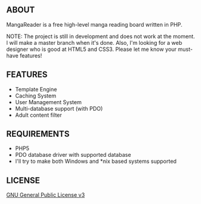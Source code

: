 ## ABOUT
MangaReader is a free high-level manga reading board written in PHP.

NOTE: The project is still in development and does not work at the moment. I will make a master branch when it's done. Also, I'm looking for a web designer who is good at HTML5 and CSS3.
Please let me know your must-have features!

## FEATURES
- Template Engine
- Caching System
- User Management System
- Multi-database support (with PDO)
- Adult content filter

## REQUIREMENTS
- PHP5
- PDO database driver with supported database
- I'll try to make both Windows and \*nix based systems supported


## LICENSE
[GNU General Public License v3](http://opensource.org/licenses/GPL-3.0)
